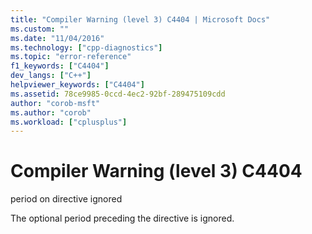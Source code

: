 ```yaml
---
title: "Compiler Warning (level 3) C4404 | Microsoft Docs"
ms.custom: ""
ms.date: "11/04/2016"
ms.technology: ["cpp-diagnostics"]
ms.topic: "error-reference"
f1_keywords: ["C4404"]
dev_langs: ["C++"]
helpviewer_keywords: ["C4404"]
ms.assetid: 78ce9985-0ccd-4ec2-92bf-289475109cdd
author: "corob-msft"
ms.author: "corob"
ms.workload: ["cplusplus"]
---
```

# Compiler Warning (level 3) C4404
period on directive ignored  
  
 The optional period preceding the directive is ignored.